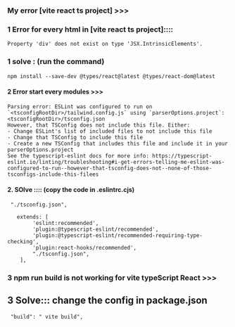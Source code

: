 ###  My error [vite react ts project] >>>

### 1 Error for every html in [vite react ts project]::::
    Property 'div' does not exist on type 'JSX.IntrinsicElements'.

### 1 solve : (run the command)
    npm install --save-dev @types/react@latest @types/react-dom@latest

#### 2 Error start every modules >>>

    Parsing error: ESLint was configured to run on `<tsconfigRootDir>/tailwind.config.js` using `parserOptions.project`: <tsconfigRootDir>/tsconfig.json
    However, that TSConfig does not include this file. Either:
    - Change ESLint's list of included files to not include this file
    - Change that TSConfig to include this file
    - Create a new TSConfig that includes this file and include it in your parserOptions.project
    See the typescript-eslint docs for more info: https://typescript-eslint.io/linting/troubleshooting#i-get-errors-telling-me-eslint-was-configured-to-run--however-that-tsconfig-does-not--none-of-those-tsconfigs-include-this-filees

#### 2. SOlve :::: (copy the code in .eslintrc.cjs)

     "./tsconfig.json",

       extends: [
            'eslint:recommended',
            'plugin:@typescript-eslint/recommended',
            'plugin:@typescript-eslint/recommended-requiring-type-checking',
            'plugin:react-hooks/recommended',
            "./tsconfig.json",
        ],


### 3 npm run build is not working for vite typeScript React >>>
##  3 Solve::: change the config in package.json

     "build": " vite build",